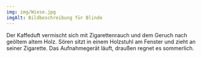 ```yaml
---
img: img/Wiese.jpg
imgAlt: Bildbeschreibung für Blinde
--- 
```

Der Kaffeduft vermischt sich mit Zigarettenrauch und dem Geruch nach geöltem altem Holz.
Sören sitzt in einem Holzstuhl am Fenster und zieht an seiner Zigarette. Das Aufnahmegerät läuft, draußen regnet es sommerlich.


